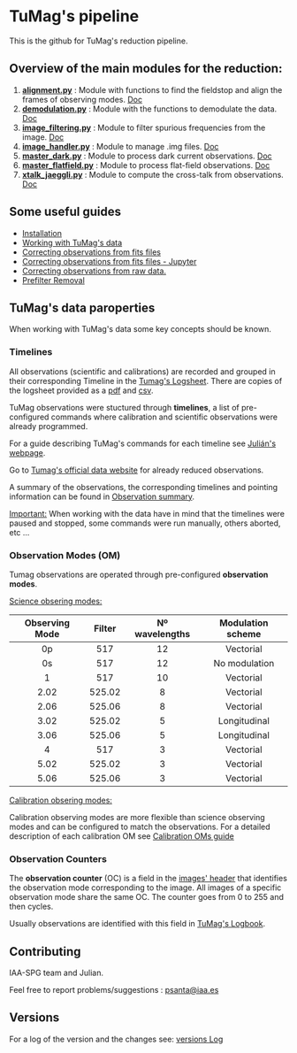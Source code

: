 # TuMag's pipeline

This is the github for TuMag's reduction pipeline. 

## Overview of the main modules for the reduction:
 1. [**alignment.py**](./alignment.py) : Module with functions to find the fieldstop and align the frames of observing modes. [Doc](docs/Modules_documentations/alignment_doc.md)
 2. [**demodulation.py**](./demodulation.py) : Module with the functions to demodulate the data. [Doc](docs/Modules_documentations/demodulation_doc.md)
 3. [**image_filtering.py**](./image_filtering.py) : Module to filter spurious frequencies from the image. [Doc](docs/Modules_documentations/image_filtering_doc.md)
 4. [**image_handler.py**](./image_handler.py) : Module to manage .img files. [Doc](docs/Modules_documentations/image_handler_doc.md)
 5. [**master_dark.py**](./master_dark.py) : Module to process dark current observations. [Doc](docs/Modules_documentations/master_dark_doc.md)
 6. [**master_flatfield.py**](./master_flatfield.py) : Module to process flat-field observations. [Doc](docs/Modules_documentations/master_flat_field_doc.md)
 7. [**xtalk_jaeggli.py**](./xtalk_jaeggli.py) : Module to compute the cross-talk from observations. [Doc](docs/Modules_documentations/xtalk_jaeggli_doc.md)

## Some useful guides
- [Installation](docs/Installation.md)
- [Working with TuMag's data](docs/Working_with_Tumags_data.md)
- [Correcting observations from fits files](docs/Working_with_fits_files.md)
- [Correcting observations from fits files - Jupyter](./TuMags_reduction_example.ipynb)
- [Correcting observations from raw data.](docs/TuMags_Reduction_from_scratch.md)
- [Prefilter Removal](docs/Fit_Prefilter_guide.md)

## TuMag's data paroperties 

When working with TuMag's data some key concepts should be known. 

### Timelines

All observations (scientific and calibrations) are recorded and grouped in their corresponding Timeline in the [Tumag's Logsheet](https://docs.google.com/spreadsheets/d/1RJ5KIgxMN6B-1xDe9gRfoTh1L_uTDMbZw0ajLK6S0so/edit?usp=sharing).  There are copies of the logsheet provided as a [pdf](docs/TuMags%20Logsheet%20-%20Timelines%20detailed.pdf) and [csv](docs/TuMags%20Logsheet%20-%20Timelines%20detailed.csv).

TuMag observations were stuctured through  **timelines**, a list of pre-configured commands where calibration and scientific observations were already programmed. 

For a guide describing TuMag's commands for each timeline see [Julián's webpage](https://www.uv.es/jublanro/TuMag_timeline_reference.html). 

Go to [Tumag's official data website](https://www.uv.es/jublanro/tumag_TuMagthumb_testMar2025_links.html) for already reduced observations. 

A summary of the observations, the corresponding timelines and pointing information can be found in [Observation summary](docs/Sunrise_summary_observations.pdf).

<ins>Important:</ins> When working with the data have in mind that the timelines were paused and stopped, some commands were run manually, others aborted, etc ... 

### Observation Modes (OM)

Tumag observations are operated through pre-configured **observation modes**. 

<ins>Science obsering modes:</ins> 

| **Observing Mode** | **Filter** | **Nº wavelengths** | **Modulation scheme** | 
|:--------:|:--------:|:--------:|:--------:|
| 0p    | 517    | 12  | Vectorial   | 
| 0s    | 517    | 12  | No modulation   |
| 1    | 517    | 10 | Vectorial  | 
| 2.02    | 525.02   | 8  | Vectorial  |
| 2.06    | 525.06  | 8  | Vectorial  |
| 3.02    | 525.02   | 5  | Longitudinal  |
| 3.06    | 525.06  | 5  | Longitudinal  |
| 4    | 517  | 3  | Vectorial  |
| 5.02    | 525.02   | 3  | Vectorial  |
| 5.06    | 525.06  | 3  | Vectorial  |

<ins>Calibration obsering modes:</ins> 

Calibration observing modes are more flexible than science observing modes and can be configured to match the observations. For a detailed description of each calibration OM see [Calibration OMs guide](docs/Calibration_oms_guide.md)

### Observation Counters

The **observation counter** (OC) is a field in the [images' header](docs/Image_header.md) that identifies the observation mode corresponding to the image. All images of a specific observation mode share the same OC. The counter goes from 0 to 255 and then cycles.

Usually observations are identified with this field in [TuMag's Logbook](docs/TuMags%20Logsheet%20-%20Timelines%20detailed.csv).

## Contributing

IAA-SPG team and Julian.

Feel free to report problems/suggestions : psanta@iaa.es

## Versions

For a log of the version and the changes see: [versions Log](./version_log.md)

